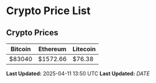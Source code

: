# Crypto Price List

## Crypto Prices
| Bitcoin | Ethereum | Litecoin |
| ------- | -------- | -------- |
| $83040 | $1572.66 | $76.38 |
**Last Updated:** 2025-04-11 13:50 UTC
**Last Updated:** $DATE$
